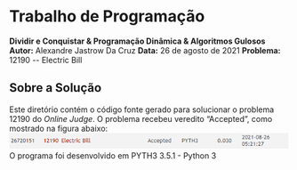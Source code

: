 # Trabalho de Programação
**Dividir e Conquistar & Programação Dinâmica & Algoritmos Gulosos**
**Autor:** Alexandre Jastrow Da Cruz
**Data:** 26 de agosto de 2021
**Problema:** 12190 -- Electric Bill

## Sobre a Solução
Este diretório contém o código fonte gerado para solucionar o problema 12190
do *Online Judge*. O problema recebeu veredito “Accepted”, como mostrado na
figura abaixo:
![Veredito](./12190-veredito.png)
O programa foi desenvolvido em PYTH3 3.5.1 - Python 3
